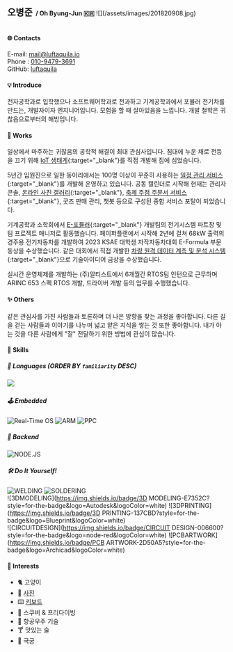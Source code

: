<h2 style="display: inline-block">오병준</h2>
<h4 style="display: inline-block">&nbsp;/ Oh Byung-Jun <span style='font-family: "Twemoji Country Flags"'>🇰🇷</span></h4>
![](/assets/images/201820908.jpg)

#### 🌐 Contacts
<i class='fas fa-envelope'></i> E-mail: <a href="mailto:mail@luftaquila.io">mail@luftaquila.io</a>  
<i class='fas fa-phone-alt'></i> Phone : <a href="tel:01094793691">010-9479-3691</a>  
<i class='fab fa-github'></i> GitHub: <a href="https://github.com/luftaquila">luftaquila</a>

#### 💡 Introduce
전자공학과로 입학했으나 소프트웨어학과로 전과하고 기계공학과에서 포뮬러 전기차를 만드는, 개발자이자 엔지니어입니다. 모험을 할 때 살아있음을 느낍니다. 개발 철학은 귀찮음으로부터의 해방입니다.

#### 🧭 Works
일상에서 마주하는 귀찮음의 공학적 해결이 최대 관심사입니다. 침대에 누운 채로 전등을 끄기 위해 [IoT 생태계](https://luftaquila.io/works/iot/){:target="_blank"}를 직접 개발해 집에 심었습니다.

5년간 임원진으로 일한 동아리에서는 100명 이상이 꾸준히 사용하는 [일정 관리 서비스](https://luftaquila.io/works/ajoumeow/){:target="_blank"}를 개발해 운영하고 있습니다. 공동 캘린더로 시작해 현재는 관리자 콘솔, [온라인 사진 갤러리](https://ajoumeow.luftaquila.io/gallery/){:target="_blank"}, [축제 주점 주문서 서비스](https://luftaquila.io/works/ajoupub/){:target="_blank"}, 굿즈 판매 관리, 챗봇 등으로 구성된 종합 서비스 포탈이 되었습니다.

기계공학과 소학회에서 [E-포뮬러](https://luftaquila.io/blog/e-formula/introduction/){:target="_blank"} 개발팀의 전기시스템 파트장 및 팀 프로젝트 매니저로 활동했습니다. 페이퍼플랜에서 시작해 2년에 걸쳐 68kW 출력의 경주용 전기자동차를 개발하여 2023 KSAE 대학생 자작자동차대회 E-Formula 부문 동상을 수상했습니다. 같은 대회에서 직접 개발한 [차량 원격 데이터 계측 및 분석 시스템](){:target="_blank"}으로 기술아이디어 금상을 수상했습니다.

실시간 운영체제를 개발하는 (주)알티스트에서 6개월간 RTOS팀 인턴으로 근무하며 ARINC 653 스펙 RTOS 개발, 드라이버 개발 등의 업무를 수행했습니다.

#### ✨ Others
같은 관심사를 가진 사람들과 토론하며 더 나은 방향을 찾는 과정을 좋아합니다. 다른 길을 걷는 사람들과 이야기를 나누며 넓고 얕은 지식을 쌓는 것 또한 좋아합니다. 내가 아는 것을 다른 사람에게 "잘" 전달하기 위한 방법에 관심이 많습니다.

#### 🚀 Skills
##### 📖 Languages (ORDER BY `familiarity` DESC)
<!-- ![C](https://img.shields.io/badge/C-00599C?style=for-the-badge&logo=c&logoColor=white) -->
<!-- ![JAVASCRIPT](https://img.shields.io/badge/JavaScript-323330?style=for-the-badge&logo=javascript&logoColor=F7DF1E) -->
<!-- ![PYTHON](https://img.shields.io/badge/Python-3776AB?style=for-the-badge&logo=python&logoColor=white) -->
<img src="https://github-readme-stats.vercel.app/api/wakatime?username=luftaquila&layout=compact&theme=vue&hide_title=true&custom_title=Languages%20by%20working%20time&langs_count=10&hide=html,vim%20script,css,autohotkey,bash,json,text,other,cmake,restructuredtext,git%20config,gosu,batchfile,ini,ld,yaml,objective-c,makefile,sh,xml,gitignore,csv,conf,scss,zsh,messages,tmux,cson,less,systemd,diff,fstab,php,ca65%assembler,gitrebase,gitconfig,markdown,c%2b%2b">

##### 🕹️ Embedded
![Real-Time OS](https://img.shields.io/badge/Real%20Time%20OS-556472?style=for-the-badge&logo=figshare&logoColor=white)
![ARM](https://img.shields.io/badge/arm-0091BD?style=for-the-badge&logo=arm&logoColor=white)
![PPC](https://img.shields.io/badge/ppc-FF7328?style=for-the-badge&logo=power-automate&logoColor=white)

##### 📡 Backend
![NODE.JS](https://img.shields.io/badge/Node.js-339933?style=for-the-badge&logo=nodedotjs&logoColor=white)

##### 🛠️ Do It Yourself!
![WELDING](https://img.shields.io/badge/WELDING-324FFF?style=for-the-badge&logo=Lit&logoColor=white)
![SOLDERING](https://img.shields.io/badge/SOLDERING-556472?style=for-the-badge&logo=Openlayers&logoColor=white)<br>
![3DMODELING](https://img.shields.io/badge/3D MODELING-E7352C?style=for-the-badge&logo=Autodesk&logoColor=white)
![3DPRINTING](https://img.shields.io/badge/3D PRINTING-137CBD?style=for-the-badge&logo=Blueprint&logoColor=white)<br>
![CIRCUITDESIGN](https://img.shields.io/badge/CIRCUIT DESIGN-006600?style=for-the-badge&logo=node-red&logoColor=white)
![PCBARTWORK](https://img.shields.io/badge/PCB ARTWORK-2D50A5?style=for-the-badge&logo=Archicad&logoColor=white)


#### 🌠 Interests
- 🐈 고양이
- 📸 [사진](https://luftaquila.io/photos/)
- ⌨️  [키보드](https://luftaquila.io/keyboard/)
- 🤿 스쿠버 & 프리다이빙
- 🚀 항공우주 기술
- 🍸 맛있는 술
- 🏹 국궁

<!--
{% for item in site.data.interests %}
<p
  class="inline-block rounded-full text-white {{item.color}} duration-300 text-sm font-bold mr-1 md:mr-2 mb-2 px-2 py-1 opacity-90 hover:opacity-100"
  data-sal="slide-up"
  data-sal-duration="{{site.data.settings.data-sal-duration}}"
  style='margin-right: 0.5rem'
>
  &nbsp;{{item.interest}}&nbsp;
</p>
{% endfor %}
-->

<style>
  #-contacts {
    padding-top: .75rem!important;
  }
  .page h4 {
    padding-top: 2rem!important;
  }
  .page h5 {
    padding-top: 0px;
    margin-bottom: 0px;
  }

  @font-face {
    font-family: 'Twemoji Country Flags';
    unicode-range: U+1F1E6-1F1FF, U+1F3F4, U+E0062-E0063, U+E0065, U+E0067, U+E006C, U+E006E, U+E0073-E0074, U+E0077, U+E007F;
    src: url('https://cdn.jsdelivr.net/npm/country-flag-emoji-polyfill@0.1/dist/TwemojiCountryFlags.woff2') format('woff2');
    }
</style>
